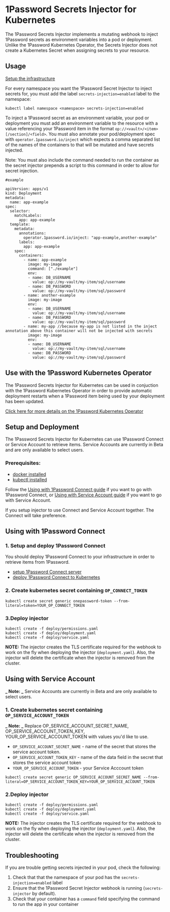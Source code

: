# 1Password Secrets Injector for Kubernetes

The 1Password Secrets Injector implements a mutating webhook to inject 1Password secrets as environment variables into a pod or deployment. Unlike the 1Password Kubernetes Operator, the Secrets Injector does not create a Kubernetes Secret when assigning secrets to your resource.

## Usage

[Setup the infrastructure](#setup-and-deployment)

For every namespace you want the 1Password Secret Injector to inject secrets for, you must add the label `secrets-injection=enabled` label to the namespace:

```
kubectl label namespace <namespace> secrets-injection=enabled
```

To inject a 1Password secret as an environment variable, your pod or deployment you must add an environment variable to the resource with a value referencing your 1Password item in the format `op://<vault>/<item>[/section]/<field>`. You must also annotate your pod/deployment spec with `operator.1password.io/inject` which expects a comma separated list of the names of the containers to that will be mutated and have secrets injected.

Note: You must also include the command needed to run the container as the secret injector prepends a script to this command in order to allow for secret injection.

```
#example

apiVersion: apps/v1
kind: Deployment
metadata:
  name: app-example
spec:
  selector:
    matchLabels:
      app: app-example
  template:
    metadata:
      annotations:
        operator.1password.io/inject: "app-example,another-example"
      labels:
        app: app-example
    spec:
      containers:
        - name: app-example
          image: my-image
          command: ["./example"]
          env:
          - name: DB_USERNAME
            value: op://my-vault/my-item/sql/username
          - name: DB_PASSWORD
            value: op://my-vault/my-item/sql/password
        - name: another-example
          image: my-image
          env:
          - name: DB_USERNAME
            value: op://my-vault/my-item/sql/username
          - name: DB_PASSWORD
            value: op://my-vault/my-item/sql/password
        - name: my-app //because my-app is not listed in the inject annotation above this container will not be injected with secrets
          image: my-image
          env:
          - name: DB_USERNAME
            value: op://my-vault/my-item/sql/username
          - name: DB_PASSWORD
            value: op://my-vault/my-item/sql/password
```

## Use with the 1Password Kubernetes Operator

The 1Password Secrets Injector for Kubernetes can be used in conjuction with the 1Password Kubernetes Operator in order to provide automatic deployment restarts when a 1Password item being used by your deployment has been updated.

[Click here for more details on the 1Password Kubernetes Operator](https://github.com/1Password/onepassword-operator)

## Setup and Deployment

The 1Password Secrets Injector for Kubernetes can use 1Password Connect or Service Account to retrieve items.
Service Accounts are currently in Beta and are only available to select users.

### Prerequisites:

- [docker installed](https://docs.docker.com/get-docker/)
- [kubectl installed](https://kubernetes.io/docs/tasks/tools/install-kubectl/)

Follow the [Using with 1Password Connect guide](#using-1password-connect) if you want to go with 1Password Connect, or [Using with Service Account guide](#using-with-service-account) if you want to go with Service Account.

If you setup injector to use Connect and Service Account together. The Connect will take preference.

## Using with 1Password Connect

### 1. Setup and deploy 1Password Connect

You should deploy 1Password Connect to your infrastructure in order to retrieve items from 1Password.

- [setup 1Password Connect server](https://developer.1password.com/docs/connect/get-started#step-1-set-up-a-secrets-automation-workflow)
- [deploy 1Password Connect to Kubernetes](https://developer.1password.com/docs/connect/get-started#step-2-deploy-1password-connect-server)

### 2. Create kubernetes secret containing `OP_CONNECT_TOKEN`

```
kubectl create secret generic onepassword-token --from-literal=token=YOUR_OP_CONNECT_TOKEN
```

### 3.Deploy injector

```
kubectl create -f deploy/permissions.yaml
kubectl create -f deploy/deployment.yaml
kubectl create -f deploy/service.yaml
```

**NOTE:** The injector creates the TLS certificate required for the webhook to work on the fly when deploying the injector (`deployment.yaml`). Also, the injector will delete the certificate when the injector is removed from the cluster.

## Using with Service Account

**_ Note: _** Service Accounts are currently in Beta and are only available to select users.

### 1. Create kubernetes secret containing `OP_SERVICE_ACCOUNT_TOKEN`

**_ Note: _** Replace OP_SERVICE_ACCOUNT_SECRET_NAME, OP_SERVICE_ACCOUNT_TOKEN_KEY, YOUR_OP_SERVICE_ACCOUNT_TOKEN with values you'd like to use.

- `OP_SERVICE_ACCOUNT_SECRET_NAME` - name of the secret that stores the service account token.
- `OP_SERVICE_ACCOUNT_TOKEN_KEY` - name of the data field in the secret that stores the service account token
- `YOUR_OP_SERVICE_ACCOUNT_TOKEN` - your Service Acccount token

```
kubectl create secret generic OP_SERVICE_ACCOUNT_SECRET_NAME --from-literal=OP_SERVICE_ACCOUNT_TOKEN_KEY=YOUR_OP_SERVICE_ACCOUNT_TOKEN
```

### 2.Deploy injector

```
kubectl create -f deploy/permissions.yaml
kubectl create -f deploy/deployment.yaml
kubectl create -f deploy/service.yaml
```

**NOTE:** The injector creates the TLS certificate required for the webhook to work on the fly when deploying the injector (`deployment.yaml`). Also, the injector will delete the certificate when the injector is removed from the cluster.

## Troubleshooting

If you are trouble getting secrets injected in your pod, check the following:

1. Check that that the namespace of your pod has the `secrets-injection=enabled` label
2. Ensure that the 1Password Secret Injector webhook is running (`secrets-injector` by default).
3. Check that your container has a `command` field specifying the command to run the app in your container
